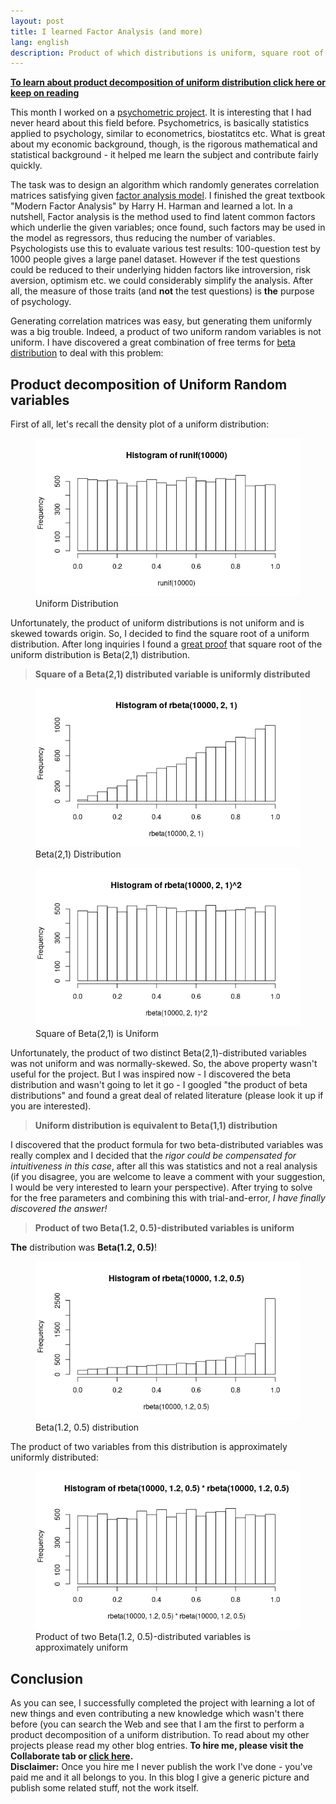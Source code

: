 ```yaml
---
layout: post
title: I learned Factor Analysis (and more)
lang: english
description: Product of which distributions is uniform, square root of uniform distributions
---
```


[**To learn about product decomposition of uniform distribution click here or keep on reading**](#unifrand)


This month I worked on a [psychometric project](https://en.wikipedia.org/wiki/Psychometrics). It is interesting that I had never heard about this field before. Psychometrics, is basically statistics applied to psychology, similar to econometrics, biostatitcs etc. What is great about my economic background, though, is the rigorous mathematical and statistical background - it helped me learn the subject and contribute fairly quickly.   

The task was to design an algorithm which randomly generates correlation matrices satisfying given [factor analysis model](https://en.wikipedia.org/wiki/Factor_analysis). I finished the great textbook "Modern Factor Analysis" by Harry H. Harman and learned a lot. In a nutshell, Factor analysis is the method used to find latent common factors which underlie the given variables; once found, such factors may be used in the model as regressors, thus reducing the number of variables. Psychologists use this to evaluate various test results: 100-question test by 1000 people gives a large panel dataset. However if the test questions could be reduced to their underlying hidden factors like introversion, risk aversion, optimism etc. we could considerably simplify the analysis. After all, the measure of those traits (and **not** the test questions) is **the** purpose of psychology.  

Generating correlation matrices was easy, but generating them uniformly was a big trouble. Indeed, a product of two uniform random variables is not uniform. I have discovered a great combination of free terms for [beta distribution](https://en.wikipedia.org/wiki/Beta_distribution) to deal with this problem:

## Product decomposition of Uniform Random variables <a name="unifrand"></a>

First of all, let's recall the density plot of a uniform distribution:

<figure class="blog">
	<img src="/assets/img/factoranalysis/unif.png" alt="Uniform distribution">
	<figcaption>Uniform Distribution</figcaption>
</figure>

Unfortunately, the product of uniform distributions is not uniform and is skewed towards origin. So, I decided to find the square root of a uniform distribution. After long inquiries I found a [great proof](http://www.sci.csueastbay.edu/~esuess/classes/Statistics_6401/Handouts/trans/TransUnif.pdf) that square root of the uniform distribution is Beta(2,1) distribution.

> **Square of a Beta(2,1) distributed variable is uniformly distributed**

<figure class="blog">
	<img src="/assets/img/factoranalysis/beta21.png" alt="Beta(2,1) distribution">
	<figcaption>Beta(2,1) Distribution</figcaption>
</figure>

<figure class="blog">
	<img src="/assets/img/factoranalysis/beta21sq.png" alt="Square of Beta(2,1) distribution">
	<figcaption>Square of Beta(2,1) is Uniform</figcaption>
</figure>

Unfortunately, the product of two distinct Beta(2,1)-distributed variables was not uniform and was normally-skewed. So, the above property wasn't useful for the project. But I was inspired now - I discovered the beta distribution and wasn't going to let it go - I googled "the product of beta distributions" and found a great deal of related literature (please look it up if you are interested). 

> **Uniform distribution is equivalent to Beta(1,1) distribution**

I discovered that the product formula for two beta-distributed variables was really complex and I decided that the _rigor could be compensated for intuitiveness in this case_, after all this was statistics and not a real analysis (if you disagree, you are welcome to leave a comment with your suggestion, I would be very interested to learn your perspective). After trying to solve for the free parameters and combining this with trial-and-error, _I have finally discovered the answer!_ 

> **Product of two Beta(1.2, 0.5)-distributed variables is uniform**

**The** distribution was **Beta(1.2, 0.5)**!

<figure class="blog">
	<img src="/assets/img/factoranalysis/beta1205.png" alt="Beta(1.2,0.5) distribution">
	<figcaption>Beta(1.2, 0.5) distribution</figcaption>
</figure>

The product of two variables from this distribution is approximately uniformly distributed:

<figure class="blog">
	<img src="/assets/img/factoranalysis/beta1205prod.png" alt="Product of Beta(1.2,0.5) variables">
	<figcaption>Product of two Beta(1.2, 0.5)-distributed variables is approximately uniform</figcaption>
</figure>

## Conclusion

As you can see, I successfully completed the project with learning a lot of new things and even contributing a new knowledge which wasn't there before (you can search the Web and see that I am the first to perform a product decomposition of a uniform distribution. To read about my other projects please read my other blog entries. **To hire me, please visit the Collaborate tab or [click here](/collaborate).**  
**Disclaimer:** Once you hire me I never publish the work I've done - you've paid me and it all belongs to you. In this blog I give a generic picture and publish some related stuff, not the work itself. 
